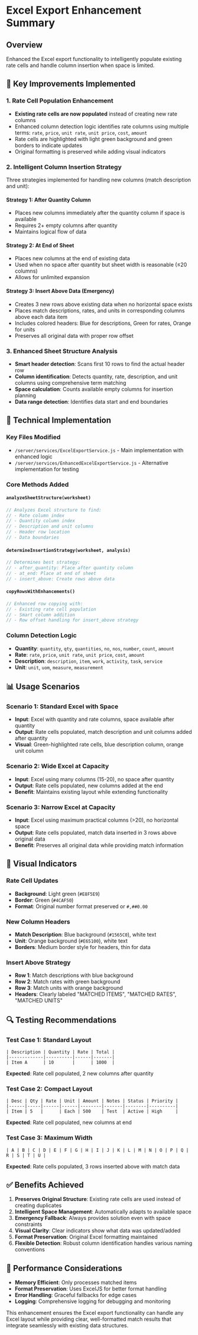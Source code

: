 # Excel Export Enhancement Summary

## Overview
Enhanced the Excel export functionality to intelligently populate existing rate cells and handle column insertion when space is limited.

## 🎯 Key Improvements Implemented

### 1. Rate Cell Population Enhancement
- **Existing rate cells are now populated** instead of creating new rate columns
- Enhanced column detection logic identifies rate columns using multiple terms: `rate`, `price`, `unit rate`, `unit price`, `cost`, `amount`
- Rate cells are highlighted with light green background and green borders to indicate updates
- Original formatting is preserved while adding visual indicators

### 2. Intelligent Column Insertion Strategy
Three strategies implemented for handling new columns (match description and unit):

#### Strategy 1: After Quantity Column
- Places new columns immediately after the quantity column if space is available
- Requires 2+ empty columns after quantity
- Maintains logical flow of data

#### Strategy 2: At End of Sheet
- Places new columns at the end of existing data
- Used when no space after quantity but sheet width is reasonable (≤20 columns)
- Allows for unlimited expansion

#### Strategy 3: Insert Above Data (Emergency)
- Creates 3 new rows above existing data when no horizontal space exists
- Places match descriptions, rates, and units in corresponding columns above each data item
- Includes colored headers: Blue for descriptions, Green for rates, Orange for units
- Preserves all original data with proper row offset

### 3. Enhanced Sheet Structure Analysis
- **Smart header detection**: Scans first 10 rows to find the actual header row
- **Column identification**: Detects quantity, rate, description, and unit columns using comprehensive term matching
- **Space calculation**: Counts available empty columns for insertion planning
- **Data range detection**: Identifies data start and end boundaries

## 🔧 Technical Implementation

### Key Files Modified
- `/server/services/ExcelExportService.js` - Main implementation with enhanced logic
- `/server/services/EnhancedExcelExportService.js` - Alternative implementation for testing

### Core Methods Added

#### `analyzeSheetStructure(worksheet)`
```javascript
// Analyzes Excel structure to find:
// - Rate column index
// - Quantity column index
// - Description and unit columns
// - Header row location
// - Data boundaries
```

#### `determineInsertionStrategy(worksheet, analysis)`
```javascript
// Determines best strategy:
// - after_quantity: Place after quantity column
// - at_end: Place at end of sheet
// - insert_above: Create rows above data
```

#### `copyRowsWithEnhancements()`
```javascript
// Enhanced row copying with:
// - Existing rate cell population
// - Smart column addition
// - Row offset handling for insert_above strategy
```

### Column Detection Logic
- **Quantity**: `quantity`, `qty`, `quantities`, `no`, `nos`, `number`, `count`, `amount`
- **Rate**: `rate`, `price`, `unit rate`, `unit price`, `cost`, `amount`
- **Description**: `description`, `item`, `work`, `activity`, `task`, `service`
- **Unit**: `unit`, `uom`, `measure`, `measurement`

## 📊 Usage Scenarios

### Scenario 1: Standard Excel with Space
- **Input**: Excel with quantity and rate columns, space available after quantity
- **Output**: Rate cells populated, match description and unit columns added after quantity
- **Visual**: Green-highlighted rate cells, blue description column, orange unit column

### Scenario 2: Wide Excel at Capacity
- **Input**: Excel using many columns (15-20), no space after quantity
- **Output**: Rate cells populated, new columns added at the end
- **Benefit**: Maintains existing layout while extending functionality

### Scenario 3: Narrow Excel at Capacity
- **Input**: Excel using maximum practical columns (>20), no horizontal space
- **Output**: Rate cells populated, match data inserted in 3 rows above original data
- **Benefit**: Preserves all original data while providing match information

## 🎨 Visual Indicators

### Rate Cell Updates
- **Background**: Light green (`#E8F5E9`)
- **Border**: Green (`#4CAF50`)
- **Format**: Original number format preserved or `#,##0.00`

### New Column Headers
- **Match Description**: Blue background (`#1565C0`), white text
- **Unit**: Orange background (`#E65100`), white text
- **Borders**: Medium border style for headers, thin for data

### Insert Above Strategy
- **Row 1**: Match descriptions with blue background
- **Row 2**: Match rates with green background  
- **Row 3**: Match units with orange background
- **Headers**: Clearly labeled "MATCHED ITEMS", "MATCHED RATES", "MATCHED UNITS"

## 🔍 Testing Recommendations

### Test Case 1: Standard Layout
```
| Description | Quantity | Rate | Total |
|-------------|----------|------|-------|
| Item A      | 10       |      | 1000  |
```
**Expected**: Rate cell populated, 2 new columns after quantity

### Test Case 2: Compact Layout
```
| Desc | Qty | Rate | Unit | Amount | Notes | Status | Priority |
|------|-----|------|------|--------|-------|--------|----------|
| Item | 5   |      | Each | 500    | Test  | Active | High     |
```
**Expected**: Rate cell populated, new columns at end

### Test Case 3: Maximum Width
```
| A | B | C | D | E | F | G | H | I | J | K | L | M | N | O | P | Q | R | S | T | U |
```
**Expected**: Rate cells populated, 3 rows inserted above with match data

## ✅ Benefits Achieved

1. **Preserves Original Structure**: Existing rate cells are used instead of creating duplicates
2. **Intelligent Space Management**: Automatically adapts to available space
3. **Emergency Fallback**: Always provides solution even with space constraints
4. **Visual Clarity**: Clear indicators show what data was updated/added
5. **Format Preservation**: Original Excel formatting maintained
6. **Flexible Detection**: Robust column identification handles various naming conventions

## 🚀 Performance Considerations

- **Memory Efficient**: Only processes matched items
- **Format Preservation**: Uses ExcelJS for better format handling
- **Error Handling**: Graceful fallbacks for edge cases
- **Logging**: Comprehensive logging for debugging and monitoring

This enhancement ensures the Excel export functionality can handle any Excel layout while providing clear, well-formatted match results that integrate seamlessly with existing data structures.